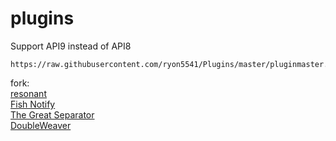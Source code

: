 # plugins
Support API9 instead of API8
```
https://raw.githubusercontent.com/ryon5541/Plugins/master/pluginmaster.json
```
fork:  
[resonant](https://github.com/aulus-asina/resonant)  
[Fish Notify](https://github.com/carvelli)  
[The Great Separator](https://git.anna.lgbt/ascclemens/TheGreatSeparator)  
[DoubleWeaver](https://github.com/Bluefissure/DoubleWeaver)  
